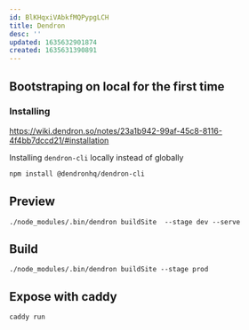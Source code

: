 ```yaml
---
id: BlKHqxiVAbkfMQPypgLCH
title: Dendron
desc: ''
updated: 1635632901874
created: 1635631390891
---
```



## Bootstraping on local for the first time

### Installing

https://wiki.dendron.so/notes/23a1b942-99af-45c8-8116-4f4bb7dccd21/#installation

Installing `dendron-cli` locally instead of globally
```bash
npm install @dendronhq/dendron-cli
```

## Preview

```
./node_modules/.bin/dendron buildSite  --stage dev --serve
```

## Build

```
./node_modules/.bin/dendron buildSite --stage prod
```

## Expose with caddy

```
caddy run
```